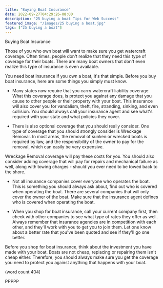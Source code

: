 ```yaml
---
title: "Buying Boat Insurance"
date: 2022-09-27T04:29:26-08:00
description: "25 buying a boat Tips for Web Success"
featured_image: "/images/25 buying a boat.jpg"
tags: ["25 buying a boat"]
---
```


Buying Boat Insurance

Those of you who own boat will want to make sure 
you get watercraft coverage.  Often times, people
don't realize that they need this type of coverage
for their boats.  There are many boat owners that
don't even realize this type of insurance is 
even available.

You need boat insurance if you own a boat, it's 
that simple.  Before you buy boat insurance, here
are some things you simply must know.

-  Many states now require that you carry watercraft
liability coverage.  What this coverage does, is 
protect you against any damage that you cause to
other people or their property with your boat.  This
insurance will also cover you for vandalism, theft, 
fire, stranding, sinking, and even collision.  You
should always call your insurance agent and see 
what's required with your state and what policies
they cover.

-  There is also optional coverage that you should
really consider.  One type of coverage that you 
should strongly consider is Wreckage Removal.  In
most areas, the removal of sunken or wrecked 
boats is required by law, and the responsibility
of the owner to pay for the removal, which can 
easily be very expensive.

Wreckage Removal coverage will pay these costs for
you.  You should also consider adding coverage 
that will pay for repairs and mechanical failure
as well, along with towing charges - should you
ever need to be towed back to the shore.

-  Not all insurance companies cover everyone who
operates the boat.  This is something you should 
always ask about, find out who is covered when 
operating the boat.  There are several companies 
that will only cover the owner of the boat.  Make
sure that the insurance agent defines who is 
covered when operating the boat.

-  When you shop for boat insurance, call your 
current company first, then check with other 
companies to see what type of rates they offer as 
well.  Always remember that insurance agencies 
are in competition with each other, and they'll
work with you to get you to join them.  Let one
know about a better rate that you've been quoted
and see if they'll go one better.

Before you shop for boat insurance, think about 
the investment you have made with your boat.  Boats
are not cheap, replacing or repairing them isn't 
cheap either.  Therefore, you should always make 
sure you get the coverage you need to protect you 
against anything that happens with your boat.

(word count 404)

PPPPP
